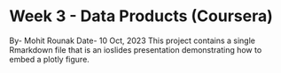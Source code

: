 # Week 3 - Data Products (Coursera)
By- Mohit Rounak
Date- 10 Oct, 2023
This project contains a single Rmarkdown file that is an ioslides presentation
demonstrating how to embed a plotly figure.
